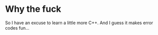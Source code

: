 # Why the fuck
So I have an excuse to learn a little more C++. And I guess it makes error codes fun...
